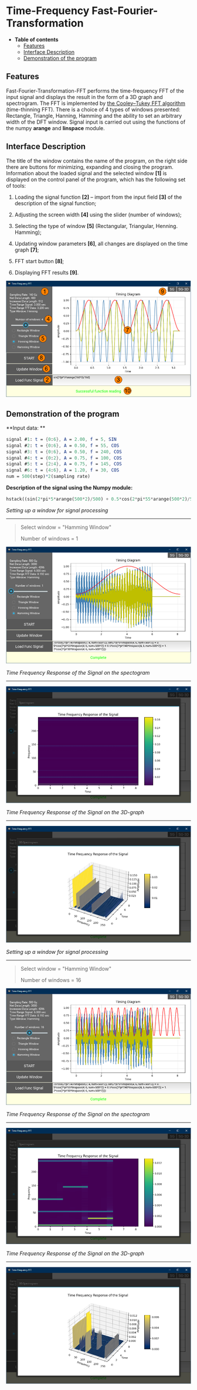 Time-Frequency Fast-Fourier-Transformation
========================
* **Table of contents**
  * [Features](#Features)
  * [Interface Description](#Interface-Description)
  * [Demonstration of the program](#Demonstration-of-the-program)

Features
-------------------------

Fast-Fourier-Transformation-FFT performs the time-frequency FFT of the input signal and displays the result in the form of a 3D graph and spectrogram. The FFT is implemented by [the Cooley–Tukey FFT algorithm](#https://en.wikipedia.org/wiki/Cooley%E2%80%93Tukey_FFT_algorithm) (time-thinning FFT). There is a choice of 4 types of windows presented: Rectangle, Triangle, Hanning, Hamming and the ability to set an arbitrary width of the DFT window. Signal input is carried out using the functions of the numpy **arange** and **linspace** module.

Interface Description
-------------------------

The title of the window contains the name of the program, on the right side there are buttons for minimizing, expanding and closing the program. Information about the loaded signal and the selected window **[1]** is displayed on the control panel of the program, which has the following set of tools:

1. Loading the signal function **[2]** – import from the input field **[3]** of the description of the signal function;

2. Adjusting the screen width **[4]** using the slider (number of windows);

3. Selecting the type of window **[5]** (Rectangular, Triangular, Henning. Hamming);

4. Updating window parameters **[6]**, all changes are displayed on the time graph **[7]**;

5. FFT start button **[8]**;

6. Displaying FFT results **[9]**.

![interface](/photo/interface.png)

Demonstration of the program
-------------------------

**Input data: **

```mathematica
signal #1: t = {0:6}, A = 2.00, f = 5, SIN 
signal #2: t = {0:6}, A = 0.50, f = 55, COS
signal #3: t = {0:6}, A = 0.50, f = 240, COS
signal #4: t = {0:2}, A = 0.75, f = 100, COS
signal #5: t = {2:4}, A = 0.75, f = 145, COS
signal #6: t = {4:6}, A = 1.20, f = 30, COS
num = 500(step)*2(sampling rate)  
```

**Description of the signal using the Numpy module:**

```python
hstack((sin(2*pi*5*arange(500*2)/500) + 0.5*cos(2*pi*55*arange(500*2)/500) + 0.5*cos(2*pi*240*arange(500*2)/500) + 0.75*cos(2*pi*100*arange(500*2)/500), sin(2*pi*5*linspace(2, 4, num=500*2)) + 0.5*cos(2*pi*55*linspace(2, 4, num=500*2)) + 0.5*cos(2*pi*240*linspace(2, 4, num=500*2)) + 0.75*cos(2*pi*145*linspace(2, 4, num=500*2)), sin(2*pi*5*linspace(4, 6, num=500*2)) + 0.5*cos(2*pi*55*linspace(4, 6, num=500*2)) + 0.5*cos(2*pi*240*linspace(4, 6, num=500*2)) + 1.2*cos(2*pi*30*linspace(4, 6, num=500*2))))
```

_Setting up a window for signal processing_

---

> Select window = "Hamming Window"
>
> Number of windows = 1

![interface](/photo/property_window_1.png)

_Time Frequency Response of the Signal on the spectogram_

---

![interface](/photo/spectogram_window_1.png)

_Time Frequency Response of the Signal on the 3D-graph_

---

![interface](/photo/3d_graph_window_1.png)

_Setting up a window for signal processing_

---

> Select window = "Hamming Window"
>
> Number of windows = 16

![interface](/photo/property_window_2.png)

_Time Frequency Response of the Signal on the spectogram_

---

![interface](/photo/spectogram_window_2.png)

_Time Frequency Response of the Signal on the 3D-graph_

---

![interface](/photo/3d_graph_window_2.png)
